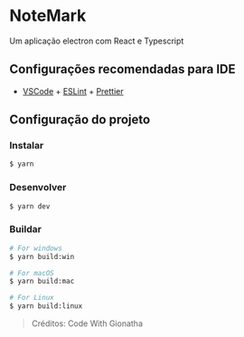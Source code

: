# NoteMark

Um aplicação electron com React e Typescript

## Configurações recomendadas para IDE

- [VSCode](https://code.visualstudio.com/) + [ESLint](https://marketplace.visualstudio.com/items?itemName=dbaeumer.vscode-eslint) + [Prettier](https://marketplace.visualstudio.com/items?itemName=esbenp.prettier-vscode)

## Configuração do projeto

### Instalar

```bash
$ yarn
```

### Desenvolver

```bash
$ yarn dev
```

### Buildar

```bash
# For windows
$ yarn build:win

# For macOS
$ yarn build:mac

# For Linux
$ yarn build:linux
```

> Créditos: Code With Gionatha